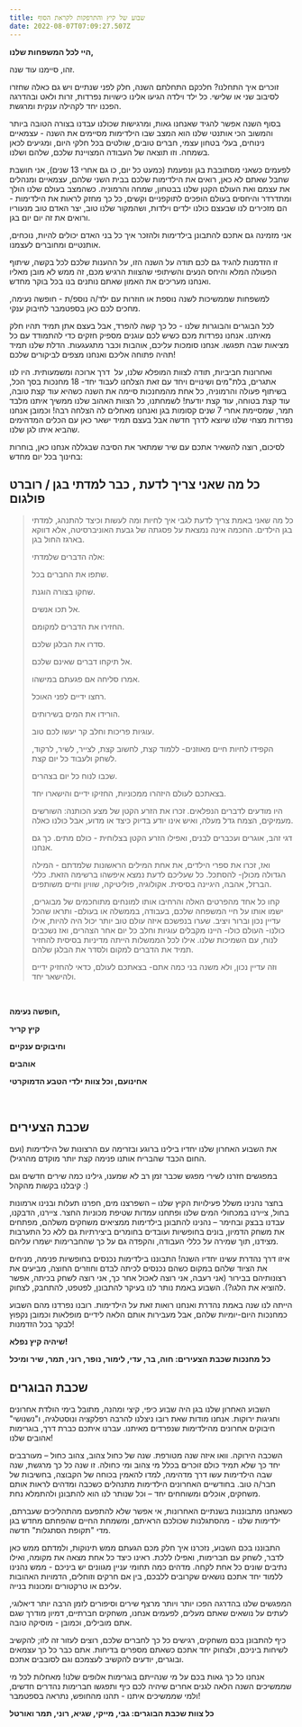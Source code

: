 ```yaml
---
title: שבוע של קיץ והתרפקות לקראת הסוף
date: 2022-08-07T07:09:27.507Z
---
```

**היי לכל המשפחות שלנו,**

זהו, סיימנו עוד שנה.

זוכרים איך התחלנו? חלכקם התחלתם השנה, חלק לפני שנתיים ויש גם כאלה שחזרו לסיבוב שני או שלישי. כל ילד וילדה הגיעו אלינו כישויות נפרדות, זרות ולאט ובהדרגה הפכנו יחד לקהילה ענקית ומרגשת.

בסוף השנה אפשר להגיד שאנחנו גאות, ומרגישות שכולנו עבדנו בצורה הטובה ביותר והמשוב הכי אותנטי שלנו הוא המצב שבו הילדימות מסיימים את השנה - עצמאיים נינוחים, בעלי בטחון עצמי, חברים טובים, שולטים בכל חלקי היום, ומגיעים לכאן בשמחה. וזו תוצאה של העבודה המצויינת שלכם, שלהם ושלנו.

לפעמים כשאני מסתובבת בגן ונפעמת (כמעט כל יום, כו גם אחרי 13 שנים), אני חושבת שחבל שאתם לא כאן, רואים את הילדימות שלכם בבית השני שלהם, עצמאיים ומנהלים את עצמם ואת העולם הקטן שלנו בבטחון, שמחה והרמוניה. כשהמצב בעולם שלנו הולך ומתדרדר והיחסים בעולם הופכים לתוקפניים וקשים, כל כך מחזק לראות את הילדימות - הם מזכירים לנו שבעצם כולנו ילדים וילדות, ושהמקור שלנו טוב, יצר האדם טוב מנעוריו ורואים את זה יום יום בגן.

אני מזמינה גם אתכם להתבונן בילדימות ולהזכר איך כל בני האדם יכולים להיות, נוכחים, אותנטיים ומחוברים לעצמנו.

זו הזדמנות להגיד גם לכם תודה על השנה הזו, על ההענות שלכם לכל בקשה, שיתוף הפעולה המלא והיחס הנעים והשיתופי שהצוות הרגיש מכם, זה ממש לא מובן מאליו ואנחנו מעריכים את האמון שאתם נותנים בנו בכל בוקר מחדש.

למשפחות שממשיכות לשנה נוספת או חוזרות עם ילד/ה נוספ/ת - חופשה נעימה, מחכים לכם כאן בספטמבר לחיבוק ענקי.

לכל הבוגרים והבוגרות שלנו - כל כך קשה להפרד, אבל בעצם אתן תמיד תהיו חלק מאיתנו. אנחנו נפרדות מכם כשיש לכם עוגנים מספיק חזקים כדי להתמודד עם כל מציאות שבה תפגשו. אנחנו סומכות עליכם, אוהבות וכבר מתגעגעות. הדלת שלנו תמיד תהיה פתוחה אליכם ואנחנו מצפים לביקורים שלכם!

ואחרונות חביביות, תודה לצוות המופלא שלנו, על  דרך ארוכה ומשמעותית. היו לנו אתגרים, בלת"מים ושינויים ויחד עם זאת הצלחנו לעבוד יחד- 18 מחנכות בסך הכל, בשיתוף פעולה והרמוניה, כל אחת מהמחנכות סיימה את השנה כשהיא עוד קצת טובה, עוד קצת בטוחה, עוד קצת יודעת! לשמחתנו, כל הצוות האהוב שלנו ממשיך איתנו מלבד תמר, שמסיימת אחרי 7 שנים קסומות בגן ואנחנו מאחלים לה הצלחה רבה! וכמובן אנחנו נפרדות מצחי שלנו שיוצא לדרך חדשה אבל בעצם תמיד ישאר כאן עם הכלים המדהימים שהביא איתו לגן שלנו.

לסיכום, רוצה להשאיר אתכם עם שיר שמתאר את הסיבה שבגללה אנחנו כאן, בוחרות בחינוך בכל יום מחדש:

## **כל מה שאני צריך לדעת , כבר למדתי בגן / רוברט פולגום**

> כל מה שאני באמת צריך לדעת לגבי איך לחיות ומה לעשות וכיצד להתנהג, למדתי בגן הילדים. החכמה אינה נמצאת על פסגתה של גבעת האוניברסיטה, אלא דווקא בארגז החול בגן.
>
> אלה הדברים שלמדתי:
>
> שתפו את החברים בכל.
>
> שחקו בצורה הוגנת.
>
> אל תכו אנשים.
>
> החזירו את הדברים למקומם.
>
> סדרו את הבלגן שלכם.
>
> אל תיקחו דברים שאינם שלכם.
>
> אמרו סליחה אם פגעתם במישהו.
>
> רחצו ידיים לפני האוכל.
>
> הורידו את המים בשירותים.
>
> עוגיות פריכות וחלב קר יעשו לכם טוב.
>
> הקפידו לחיות חיים מאוזנים- ללמוד קצת, לחשוב קצת, לצייר, לשיר, לרקוד, לשחק ולעבוד כל יום קצת.
>
> שכבו לנוח כל יום בצהרים.
>
> בצאתכם לעולם היזהרו ממכוניות, החזיקו ידיים והישארו יחד.
>
> היו מודעים לדברים הנפלאים. זכרו את הזרע הקטן של מצע הכותנה: השורשים מעמיקים, הצמח גדל מעלה, ואיש אינו יודע בדיוק כיצד או מדוע, אבל כולנו כאלה.
>
> דגי זהב, אוגרים ועכברים לבנים, ואפילו הזרע הקטן בצלוחית - כולם מתים. כך גם אנחנו.
>
> ואז, זכרו את ספרי הילדים, את אחת המילים הראשונות שלמדתם - המילה הגדולה מכולן- להסתכל. כל שעליכם לדעת נמצא איפשהו ברשימה הזאת. כללי הברזל, אהבה, היגיינה בסיסית. אקולוגיה, פוליטיקה, שוויון וחיים משותפים.
>
> קחו כל אחד מהפרטים האלה והרחיבו אותו למונחים מתוחכמים של מבוגרים, ישמו אותו על חיי המשפחה שלכם, בעבודה, בממשלה או בעולם- ותראו שהכל עדיין נכון וברור ויציב. שערו בנפשכם איזה עולם טוב יותר יכול היה להיות, אילו כולנו- העולם כולו- היינו מקבלים עוגיות וחלב כל יום אחר הצהרים, ואז נשכבים לנוח, עם השמיכות שלנו. אילו לכל הממשלות הייתה מדיניות בסיסית להחזיר תמיד את הדברים למקום ולסדר את הבלגן שלהם.
>
> וזה עדיין נכון, ולא משנה בני כמה אתם- בצאתכם לעולם, כדאי להחזיק ידיים ולהישאר יחד.

 

**חופשה נעימה,**

**קיץ קריר**

**וחיבוקים ענקיים**

**אוהבים**

**אחינועם, וכל צוות ילדי הטבע הדמוקרטי**

 

## שכבת הצעירים

את השבוע האחרון שלנו יחדיו בילינו ברוגע ובזרימה עם הרצונות של הילדימות (ועם החום הכבד שהבריח אותנו פנימה קצת יותר מוקדם מהרגיל).

במפגשים חזרנו לשירי מפגש שכבר זמן רב לא שמענו, גילינו כמה שירים חדשים וגם קיבלנו בקשות מהקהל :)

בחצר נהנינו משלל פעילויות הקיץ שלנו – השפרצנו מים, חפרנו תעלות ובנינו ארמונות בחול, ציירנו במכחולי המים שלנו ופתחנו עמדות שטיפת מכוניות החצר. ציירנו, הדבקנו, עבדנו בבצק ובחימר – נהנינו להתבונן בילדימות ממציאים משחקים משלהם, מפתחים את משחק הדמיון, בונים בחופשיות ועובדים בחומרים ביצירתיות גם ללא כל התערבות מצידנו, תוך שמירה על כללי העבודה, והקפדה גם על כך שהחברימות ישמרו עליהם.

איזו דרך נהדרת עשינו יחדיו השנה! התבוננו בילדימות נכנסים בחופשיות פנימה, מניחים את הציוד שלהם במקום כשהם נכנסים לכיתה לבדם וחוזרים החוצה, מביעים את רצונותיהם בבירור (אני רעבה, אני רוצה לאכול אחר כך, אני רוצה לשחק בכיתה, אפשר להוציא את הלגו?). השבוע באמת נותר לנו בעיקר להתבונן, לפטפט, להתחבק, לצחוק.

הייתה לנו שנה באמת נהדרת ואנחנו רואות זאת על הילדימות. רובנו נפרדנו מהם השבוע כמחנכות היום-יומיות שלהם, אבל מעבירות אותם הלאה לידיים מופלאות וכמובן נקפוץ לבקר בכל הזדמנות!

**שיהיה קיץ נפלא!**

**כל מחנכות שכבת הצעירים: חוה, בר, עדי, לימור, נופר, רוני, תמר, שיר ומיכל**

## שכבת הבוגרים

השבוע האחרון שלנו בגן היה שבוע כיפי, קיצי ומהנה, מתובל בימי הולדת אחרונים וחגיגות ירוקות. אנחנו מודות שאת רובו ניצלנו להרבה רפלקציה ונוסטלגיה, ו"נשנושי" חיבוקים אחרונים מהילדימות שנפרדים מאיתנו. עברנו איתכם כברת דרך, בוגרימות אהובים שלנו!

השכבה הירוקה. וואו איזה שנה מטורפת. שנה של כחול צהוב, צהוב כחול – מעורבבים יחד כך שלא תמיד כולם זוכרים בכלל מי צהוב ומי כחולה. זו שנה כל כך מרגשת, שנה שבה הילדימות עשו דרך מדהימה, למדו להאמין בכוחה של הקבוצה, בחשיבות של חבר/ה טוב. בחודשיים האחרונים הילדימות מתנהלים כשכבה ומדהים לראות אותם משחקים, אוכלים ומשוחחים יחד – וכל שנותר לנו הוא להתבונן ולהתמלא נחת.

כשאנחנו מתבוננות בשנתיים האחרונות, אי אפשר שלא להתפעם מהתהליכים שעברתם, ילדימות שלנו - מהסתגלנות שכולכם הראיתם, ומשמחת החיים שהפחתם מחדש בגן מדי "תקופת הסתגלות" חדשה.

התבוננו בכם השבוע, נזכרנו איך חלק מכם הגעתם ממש תינוקות, ולמדתם ממש כאן לדבר, לשחק עם חברימות, ואפילו ללכת. ראינו כיצד כל אחת מצאה את מקומה, ואילו נתיבים שונים כל אחת לקחה. מדהים כמה תחומי עניין מגוונים יש ביניכם - ממש נהנינו ללמוד יחד אתכם נושאים שקרובים ללבכם, בין אם חרקים וזוחלים, הדמויות האהובות עליכם או טרקטורים ומכונות בנייה.

המפגשים שלנו בהדרגה הפכו יותר ויותר מרצף שירים וסיפורים לזמן הרבה יותר דיאלוגי, לעתים על נושאים שאתם מעלים, לפעמים אנחנו, משחקים חברתיים, דמיון מודרך שגם אתם מובילים, וכמובן - מוסיקה טובה.

כיף להתבונן בכם משחקים, רגישים כל כך לחברים שלכם, רוצים לעזור זה לזו; להקשיב לשיחות ביניכם, ולצחוק יחד אתכם כשאתם מספרים בדיחות. אתם כבר כל כך עצמאים ובוגרים, יודעים להקשיב לעצמכם וגם לסובבים אתכם.

אנחנו כל כך גאות בכם על מי שנהייתם בוגרימות אלופים שלנו! מאחלות לכל מי שממשיכים השנה הלאה לגנים אחרים שיהיה לכם כיף ותפגשו חברימות נהדרים חדשים, ולמי שממשיכים איתנו - תהנו מהחופש, נתראה בספטמבר!

**כל צוות שכבת הבוגרים: גבי, מייקי, שגיא, רוני, תמר ואורטל**